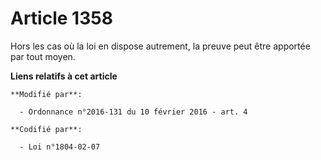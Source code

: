 # Article 1358

Hors les cas où la loi en dispose autrement, la preuve peut être apportée par tout moyen.

**Liens relatifs à cet article**

	**Modifié par**:

	  - Ordonnance n°2016-131 du 10 février 2016 - art. 4

	**Codifié par**:

	  - Loi n°1804-02-07
